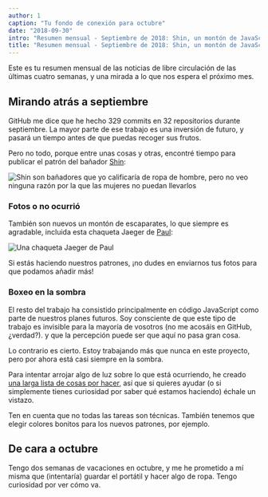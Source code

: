 ```yaml
---
author: 1
caption: "Tu fondo de conexión para octubre"
date: "2018-09-30"
intro: "Resumen mensual - Septiembre de 2018: Shin, un montón de JavaScript y una larga lista de TODO"
title: "Resumen mensual - Septiembre de 2018: Shin, un montón de JavaScript y una larga lista de TODO"
---
```


Este es tu resumen mensual de las noticias de libre circulación de las últimas cuatro semanas, y una mirada a lo que nos espera el próximo mes.

## Mirando atrás a septiembre

GitHub me dice que he hecho 329 commits en 32 repositorios durante septiembre. La mayor parte de ese trabajo es una inversión de futuro, y pasará un tiempo antes de que puedas recoger sus frutos.

Pero no todo, porque entre unas cosas y otras, encontré tiempo para publicar el patrón del bañador [Shin](/patterns/shin):

![Shin son bañadores que yo calificaría de ropa de hombre, pero no veo ninguna razón por la que las mujeres no puedan llevarlos](cover.jpg)

### Fotos o no ocurrió

También son nuevos un montón de escaparates, lo que siempre es agradable, incluida esta chaqueta Jaeger de [Paul](/users/Tiger751023):

![Una chaqueta Jaeger de Paul](/showcase/linnen-jaeger-by-paul/showcase.jpg)

Si estás haciendo nuestros patrones, ¡no dudes en enviarnos tus fotos para que podamos añadir más!

### Boxeo en la sombra

El resto del trabajo ha consistido principalmente en código JavaScript como parte de nuestros planes futuros. Soy consciente de que este tipo de trabajo es invisible para la mayoría de vosotros (no me acosáis en GitHub, ¿verdad?). y que la percepción puede ser que aquí no pasa gran cosa.

Lo contrario es cierto. Estoy trabajando más que nunca en este proyecto, pero por ahora está casi siempre en la sombra.

Para intentar arrojar algo de luz sobre lo que está ocurriendo, he creado [una larga lista de cosas por hacer](https://github.com/freesewing/todo), así que si quieres ayudar (o si simplemente tienes curiosidad por saber qué estamos haciendo) échale un vistazo.

Ten en cuenta que no todas las tareas son técnicas. También tenemos que elegir colores bonitos para los nuevos patrones, por ejemplo.


## De cara a octubre

Tengo dos semanas de vacaciones en octubre, y me he prometido a mí misma que (intentaría) guardar el portátil y hacer algo de ropa. Tengo curiosidad por ver cómo va.

